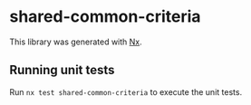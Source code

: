 # shared-common-criteria

This library was generated with [Nx](https://nx.dev).

## Running unit tests

Run `nx test shared-common-criteria` to execute the unit tests.
